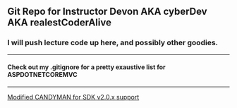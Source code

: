 ## Git Repo for Instructor Devon AKA cyberDev AKA realestCoderAlive
### I will push lecture code up here, and possibly other goodies.
---
#### Check out my .gitignore for a pretty exaustive list for ASPDOTNETCOREMVC
---
[Modified CANDYMAN for SDK v2.0.x support](https://gitlab.com/WorldWideDev/candyman-update)
